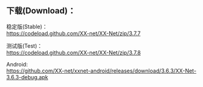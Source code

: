
## 下载(Download)：
稳定版(Stable)：  
https://codeload.github.com/XX-net/XX-Net/zip/3.7.7


测试版(Test)：  
https://codeload.github.com/XX-net/XX-Net/zip/3.7.8


Android:  
https://github.com/XX-net/xxnet-android/releases/download/3.6.3/XX-Net-3.6.3-debug.apk
